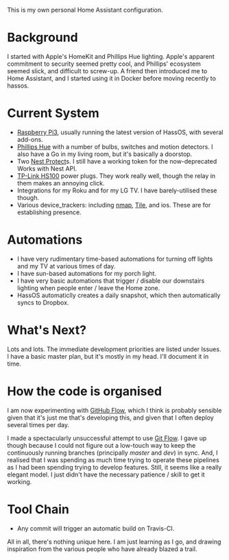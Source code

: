 This is my own personal Home Assistant configuration.

# Background
I started with Apple's HomeKit and Phillips Hue lighting. Apple's apparent commitment to security seemed pretty cool, and Phillips' ecosystem seemed slick, and difficult to screw-up. A friend then introduced me to Home Assistant, and I started using it in Docker before moving recently to hassos.

# Current System
* [Raspberry Pi3](https://www.raspberrypi.org/products/raspberry-pi-3-model-b/), usually running the latest version of HassOS, with several add-ons.
* [Phillips Hue](https://en.wikipedia.org/wiki/Philips_Hue) with a number of bulbs, switches and motion detectors. I also have a Go in my living room, but it's basically a doorstop.
* Two [Nest Protect](https://en.wikipedia.org/wiki/Google_Nest#Nest_Protect)s. I still have a working token for the now-deprecated Works with Nest API.
* [TP-Link HS100](https://www.tp-link.com/au/home-networking/smart-plug/hs100/) power plugs. They work really well, though the relay in them makes an annoying click.
* Integrations for my Roku and for my LG TV. I have barely-utilised these though.
* Various device_trackers: including [nmap](https://www.home-assistant.io/integrations/nmap_tracker/), [Tile](https://www.home-assistant.io/integrations/tile/), and ios. These are for establishing presence.

# Automations
* I have very rudimentary time-based automations for turning off lights and my TV at various times of day.
* I have sun-based automations for my porch light.
* I have very basic automations that trigger / disable our downstairs lighting when people enter / leave the Home zone.
* HassOS automaticlly creates a daily snapshot, which then automatically syncs to Dropbox.

# What's Next?
Lots and lots. The immediate development priorities are listed under Issues. I have a basic master plan, but it's mostly in my head. I'll document it in time.

# How the code is organised
I am now experimenting with [GitHub Flow](https://githubflow.github.io/), which I think is probably sensible given that it's just me that's developing this, and given that I often deploy several times per day. 

I made a spectacularly unsuccessful attempt to use [Git Flow](https://nvie.com/posts/a-successful-git-branching-model/). I gave up though because I could not figure out a low-touch way to keep the continuously running branches (principally *master* and *dev*) in sync. And, I realised that I was spending as much time trying to operate these pipelines as I had been spending trying to develop features. Still, it seems like a really elegant model. I just didn't have the necessary patience / skill to get it working.

# Tool Chain
* Any commit will trigger an automatic build on Travis-CI.

All in all, there's nothing unique here. I am just learning as I go, and drawing inspiration from the various people who have already blazed a trail.
